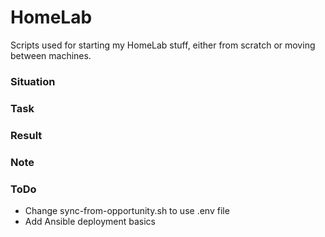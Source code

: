 # HomeLab
Scripts used for starting my HomeLab stuff, either from scratch or moving between machines.
### Situation


### Task


### Result


### Note

### ToDo
- Change sync-from-opportunity.sh to use .env file
- Add Ansible deployment basics
